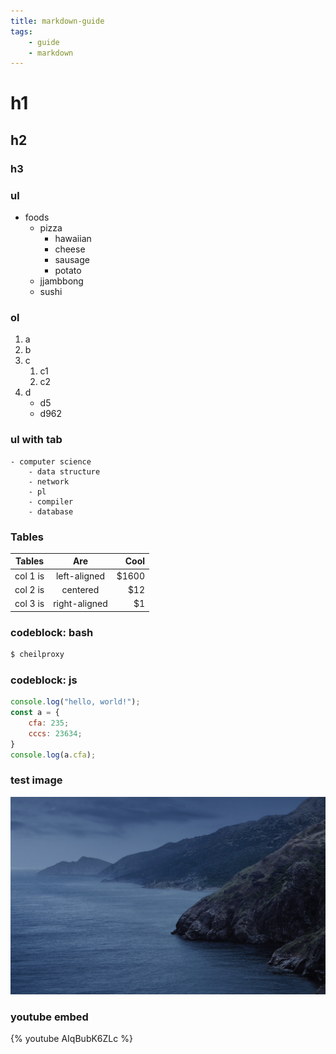 ```yaml
---
title: markdown-guide
tags:
    - guide
    - markdown
---
```


# h1
## h2
### h3

### ul
- foods
    - pizza
        - hawaiian
        - cheese
        - sausage
        - potato
    - jjambbong
    - sushi

### ol
1. a
2. b
3. c
    1. c1
    2. c2
4. d
    - d5
    - d962

### ul with tab
    - computer science
        - data structure
        - network
        - pl
        - compiler
        - database

### Tables
| Tables   |      Are      |  Cool |
|----------|:-------------:|------:|
| col 1 is |  left-aligned | $1600 |
| col 2 is |    centered   |   $12 |
| col 3 is | right-aligned |    $1 |

### codeblock: bash
``` bash bash
$ cheilproxy
```

### codeblock: js
``` js
console.log("hello, world!");
const a = {
    cfa: 235;
    cccs: 23634;
}
console.log(a.cfa);
```

### test image
![](/images/testimg.png)

### youtube embed
{% youtube AIqBubK6ZLc %}